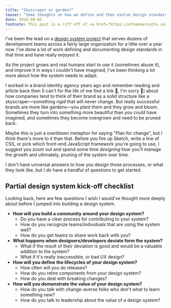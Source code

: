 ```yaml
---
title: "Skyscraper or garden?"
teaser: "Some thoughts on how we define and then evolve design standards"
date: 2018-09-05
footnote: This post is a riff off of <a href="https://ethanmarcotte.com/wrote/design-system/">a post by Ethan Marcotte</a>. He is much smarter than me, but I've thought about this post a lot since reading his.
---
```

I've been the lead on a [design system project](https://rivet.iu.edu/) that serves dozens of development teams across a fairly large organization for a little over a year now. I've done a lot of work defining and documenting design standards in that time and have really enjoyed it.

As the project grows and real humans start to use it (sometimes abuse it), and improve it in ways I couldn't have imagined, I've been thinking a lot more about how the system needs to adapt.

I worked in a brand identity agency years ago and remember reading and article back then (I can't for the life of me find a link 😬, I'm sorry 🙏) about how companies tend to think of their brand as a solid structure like a skyscraper—something rigid that will never change. But really successful brands are more like gardens—you plant them and they grow and bloom. Sometimes they turn into something more beautiful than you could have imagined, and sometimes they become overgrown and need to be pruned back.

Maybe this is just a overblown metaphor for saying "Plan for change", but _I think_ there's more to it than that. Before you fire up Sketch, write a line of CSS, or pick which front-end JavaScript framework you're going to use, I suggest you zoom out and spend some time _designing_ how you'll manage the growth and ultimately, pruning of the system over time.

I don't have universal answers to how you design those processes, or what they look like, but I _do_ have a handful of questions to get started.

## Partial design system kick-off checklist
Looking back, here are few questions I wish I would've thought more deeply about before I jumped into building a design system.

- **How will you build a community around your design system?**
    - Do you have a clear process for contributing to your system?
    - How do you recognize teams/individuals that are using the system well?
    - How do you get teams to share work back with you?
- **What happens when designers/developers deviate form the system?**
    - What if the result of their deviation is good and would be a valuable addition to the system?
    - What if it's really inaccessible, or bad UX design?
- **How will you define the lifecycles of your design system?**
    - How often will you do releases?
    - How do you retire components from your design system?
    - How do you deal with breaking changes?
- **How will you demonstrate the value of your design system?**
    - How do you talk with change-averse folks who don't what to learn something new?
    - How do you talk to leadership about the value of a design system?

